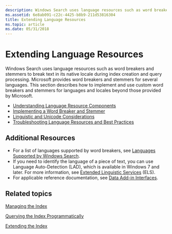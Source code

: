 ```yaml
---
description: Windows Search uses language resources such as word breakers and stemmers to break text in its native locale during index creation and query processing.
ms.assetid: 6e8ab091-c22c-4425-b8b9-211d53816304
title: Extending Language Resources
ms.topic: article
ms.date: 05/31/2018
---
```


# Extending Language Resources

Windows Search uses language resources such as word breakers and stemmers to break text in its native locale during index creation and query processing. Microsoft provides word breakers and stemmers for several languages. This section describes how to implement and use custom word breakers and stemmers for languages and locales beyond those provided by Microsoft.

-   [Understanding Language Resource Components](understanding-language-resource-components.md)
-   [Implementing a Word Breaker and Stemmer](implementing-a-word-breaker-and-stemmer.md)
-   [Linguistic and Unicode Considerations](linguistic-and-unicode-considerations.md)
-   [Troubleshooting Language Resources and Best Practices](troubleshooting-language-resources.md)

## Additional Resources

-   For a list of languages supported by word breakers, see [Languages Supported by Windows Search](-search-3x-wds-language-support.md).
-   If you need to identify the language of a piece of text, you can use Language Auto-Detection (LAD), which is available in Windows 7 and later. For more information, see [Extended Linguistic Services](../intl/extended-linguistic-services.md) (ELS).
-   For applicable reference documentation, see [Data Add-in Interfaces](-search-data-addins-interfaces-entry-page.md).

## Related topics

<dl> <dt>

[Managing the Index](-search-3x-wds-mngidx-overview.md)
</dt> <dt>

[Querying the Index Programmatically](-search-3x-wds-qryidx-overview.md)
</dt> <dt>

[Extending the Index](-search-3x-wds-extidx-overview.md)
</dt> </dl>

 

 

